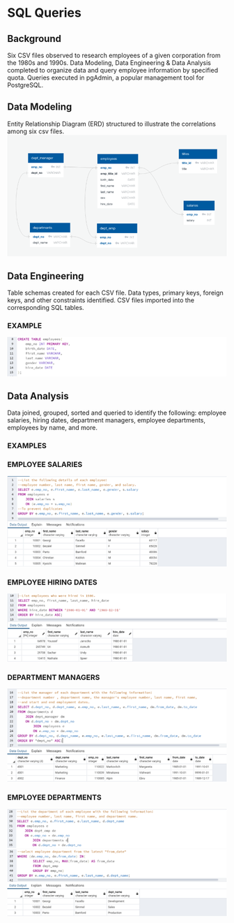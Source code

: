 # SQL Queries

## Background

Six CSV files observed to research employees of a given corporation from the 1980s and 1990s. Data Modeling, Data Engineering & Data Analysis completed to organize data and query employee information by specified quota.  Queries executed in pgAdmin, a popular management tool for PostgreSQL.

## Data Modeling

Entity Relationship Diagram (ERD) structured to illustrate the correlations among six csv files.
![](EmployeeSQL/ERD.png)

## Data Engineering

Table schemas created for each CSV file. Data types, primary keys, foreign keys, and other constraints identified.  CSV files imported into the corresponding SQL tables.

### EXAMPLE
![](EmployeeSQL/Images/Table.png)

## Data Analysis

Data joined, grouped, sorted and queried to identify the following: employee salaries, hiring dates, department managers, employee departments, employees by name, and more.

### EXAMPLES

### EMPLOYEE SALARIES
![](EmployeeSQL/Images/Salary.png)

### EMPLOYEE HIRING DATES
![](EmployeeSQL/Images/Hire_Dates.png)

### DEPARTMENT MANAGERS
![](EmployeeSQL/Images/Dept_Manager.png)

### EMPLOYEE DEPARTMENTS
![](EmployeeSQL/Images/Employee_Dept.png)
![](EmployeeSQL/Images/Employee_Dept_Output.png)
